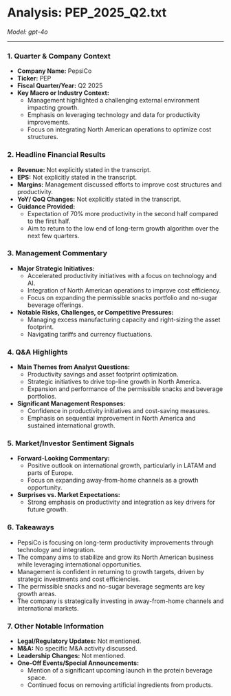 # Analysis: PEP_2025_Q2.txt

*Model: gpt-4o*

---

### 1. Quarter & Company Context
- **Company Name:** PepsiCo
- **Ticker:** PEP
- **Fiscal Quarter/Year:** Q2 2025
- **Key Macro or Industry Context:**
  - Management highlighted a challenging external environment impacting growth.
  - Emphasis on leveraging technology and data for productivity improvements.
  - Focus on integrating North American operations to optimize cost structures.

### 2. Headline Financial Results
- **Revenue:** Not explicitly stated in the transcript.
- **EPS:** Not explicitly stated in the transcript.
- **Margins:** Management discussed efforts to improve cost structures and productivity.
- **YoY/ QoQ Changes:** Not explicitly stated in the transcript.
- **Guidance Provided:**
  - Expectation of 70% more productivity in the second half compared to the first half.
  - Aim to return to the low end of long-term growth algorithm over the next few quarters.

### 3. Management Commentary
- **Major Strategic Initiatives:**
  - Accelerated productivity initiatives with a focus on technology and AI.
  - Integration of North American operations to improve cost efficiency.
  - Focus on expanding the permissible snacks portfolio and no-sugar beverage offerings.
- **Notable Risks, Challenges, or Competitive Pressures:**
  - Managing excess manufacturing capacity and right-sizing the asset footprint.
  - Navigating tariffs and currency fluctuations.

### 4. Q&A Highlights
- **Main Themes from Analyst Questions:**
  - Productivity savings and asset footprint optimization.
  - Strategic initiatives to drive top-line growth in North America.
  - Expansion and performance of the permissible snacks and beverage portfolios.
- **Significant Management Responses:**
  - Confidence in productivity initiatives and cost-saving measures.
  - Emphasis on sequential improvement in North America and sustained international growth.

### 5. Market/Investor Sentiment Signals
- **Forward-Looking Commentary:**
  - Positive outlook on international growth, particularly in LATAM and parts of Europe.
  - Focus on expanding away-from-home channels as a growth opportunity.
- **Surprises vs. Market Expectations:**
  - Strong emphasis on productivity and integration as key drivers for future growth.

### 6. Takeaways
- PepsiCo is focusing on long-term productivity improvements through technology and integration.
- The company aims to stabilize and grow its North American business while leveraging international opportunities.
- Management is confident in returning to growth targets, driven by strategic investments and cost efficiencies.
- The permissible snacks and no-sugar beverage segments are key growth areas.
- The company is strategically investing in away-from-home channels and international markets.

### 7. Other Notable Information
- **Legal/Regulatory Updates:** Not mentioned.
- **M&A:** No specific M&A activity discussed.
- **Leadership Changes:** Not mentioned.
- **One-Off Events/Special Announcements:** 
  - Mention of a significant upcoming launch in the protein beverage space.
  - Continued focus on removing artificial ingredients from products.